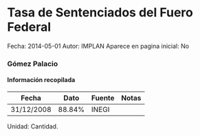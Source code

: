 Tasa de Sentenciados del Fuero Federal
=====

Fecha: 2014-05-01
Autor: IMPLAN
Aparece en pagina inicial: No

### Gómez Palacio

<!-- break -->

#### Información recopilada

<table class="table table-hover table-bordered matriz">
  <thead>
    <tr><th>Fecha</th><th>Dato</th><th>Fuente</th><th>Notas</th></tr>
  </thead>
  <tbody>
    <tr><td class="centrado">31/12/2008</td><td class="derecha">88.84%</td><td>INEGI</td><td></td></tr>
  </tbody>
</table>

Unidad: Cantidad.
